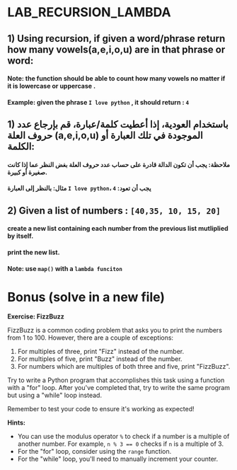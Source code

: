 # LAB_RECURSION_LAMBDA

## 1) Using recursion, if given a word/phrase return how many vowels(a,e,i,o,u) are in that phrase or word:

#### Note: the function should be able to count how many vowels no matter if it is lowercase or uppercase . 
#### Example: given the phrase `I love python` , it should return : `4` 




## 1) باستخدام العودية، إذا أعطيت كلمة/عبارة، قم بإرجاع عدد حروف العلة (a,e,i,o,u) الموجودة في تلك العبارة أو الكلمة:

#### ملاحظة: يجب أن تكون الدالة قادرة على حساب عدد حروف العلة بغض النظر عما إذا كانت صغيرة أو كبيرة. 
#### مثال: بالنظر إلى العبارة `I love python`، يجب أن تعود: `4`



## 2) Given a list of numbers : `[40,35, 10, 15, 20]`

#### create a new list containing each number from the previous list mutliplied by itself.
#### print the new list.
#### Note: use `map()` with a `lambda funciton`

# Bonus (solve in a new file)

**Exercise: FizzBuzz**

FizzBuzz is a common coding problem that asks you to print the numbers from 1 to 100. However, there are a couple of exceptions:

1. For multiples of three, print "Fizz" instead of the number.
2. For multiples of five, print "Buzz" instead of the number.
3. For numbers which are multiples of both three and five, print "FizzBuzz".

Try to write a Python program that accomplishes this task using a function with a "for" loop. After you've completed that, try to write the same program but using a "while" loop instead.

Remember to test your code to ensure it's working as expected!

**Hints:**

* You can use the modulus operator `%` to check if a number is a multiple of another number. For example, `n % 3 == 0` checks if `n` is a multiple of 3.
* For the "for" loop, consider using the `range` function.
* For the "while" loop, you'll need to manually increment your counter.
